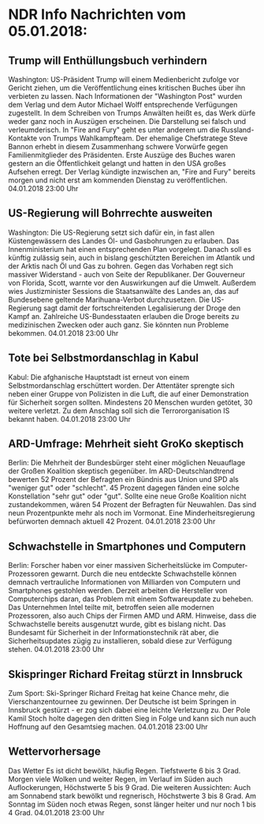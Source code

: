 # NDR Info Nachrichten vom 05.01.2018:


## Trump will Enthüllungsbuch verhindern
Washington: US-Präsident Trump will einem Medienbericht zufolge vor Gericht ziehen, um die Veröffentlichung eines kritischen Buches über ihn verbieten zu lassen. Nach Informationen der "Washington Post" wurden dem Verlag und dem Autor Michael Wolff entsprechende Verfügungen zugestellt. In dem Schreiben von Trumps Anwälten heißt es, das Werk dürfe weder ganz noch in Auszügen erscheinen. Die Darstellung sei falsch und verleumderisch. In "Fire and Fury" geht es unter anderem um die Russland-Kontakte von Trumps Wahlkampfteam. Der ehemalige Chefstratege Steve Bannon erhebt in diesem Zusammenhang schwere Vorwürfe gegen Familienmitglieder des Präsidenten. Erste Auszüge des Buches waren gestern an die Öffentlichkeit gelangt und hatten in den USA großes Aufsehen erregt. Der Verlag kündigte inzwischen an, "Fire and Fury" bereits morgen und nicht erst am kommenden Dienstag zu veröffentlichen. 04.01.2018 23:00 Uhr 

## US-Regierung will Bohrrechte ausweiten
Washington: Die US-Regierung setzt sich dafür ein, in fast allen Küstengewässern des Landes Öl- und Gasbohrungen zu erlauben. Das Innenministerium hat einen entsprechenden Plan vorgelegt. Danach soll es künftig zulässig sein, auch in bislang geschützten Bereichen im Atlantik und der Arktis nach Öl und Gas zu bohren. Gegen das Vorhaben regt sich massiver Widerstand - auch von Seite der Republikaner. Der Gouverneur von Florida, Scott, warnte vor den Auswirkungen auf die Umwelt. Außerdem wies Justizminister Sessions die Staatsanwälte des Landes an, das auf Bundesebene geltende Marihuana-Verbot durchzusetzen. Die US-Regierung sagt damit der fortschreitenden Legalisierung der Droge den Kampf an. Zahlreiche US-Bundesstaaten erlauben die Droge bereits zu medizinischen Zwecken oder auch ganz. Sie könnten nun Probleme bekommen. 04.01.2018 23:00 Uhr 

## Tote bei Selbstmordanschlag in Kabul
Kabul: Die afghanische Hauptstadt ist erneut von einem Selbstmordanschlag erschüttert worden. Der Attentäter sprengte sich neben einer Gruppe von Polizisten in die Luft, die auf einer Demonstration für Sicherheit sorgen sollten. Mindestens 20 Menschen wurden getötet, 30 weitere verletzt. Zu dem Anschlag soll sich die Terrororganisation IS bekannt haben. 04.01.2018 23:00 Uhr 

## ARD-Umfrage: Mehrheit sieht GroKo skeptisch
Berlin:	Die Mehrheit der Bundesbürger steht einer möglichen Neuauflage der Großen Koalition skeptisch gegenüber. Im ARD-Deutschlandtrend bewerten 52 Prozent der Befragten ein Bündnis aus Union und SPD als "weniger gut" oder "schlecht". 45 Prozent dagegen fänden eine solche Konstellation "sehr gut" oder "gut". Sollte eine neue Große Koalition nicht zustandekommen, wären 54 Prozent der Befragten für Neuwahlen. Das sind neun Prozentpunkte mehr als noch im Vormonat. Eine Minderheitsregierung befürworten demnach aktuell 42 Prozent. 04.01.2018 23:00 Uhr 

## Schwachstelle in Smartphones und Computern
Berlin: Forscher haben vor einer massiven Sicherheitslücke im Computer-Prozessoren gewarnt. Durch die neu entdeckte Schwachstelle können demnach vertrauliche Informationen von Milliarden von Computern und Smartphones gestohlen werden. Derzeit arbeiten die Hersteller von Computerchips daran, das Problem mit einem Softwareupdate zu beheben. Das Unternehmen Intel teilte mit, betroffen seien alle modernen Prozessoren, also auch Chips der Firmen AMD und ARM. Hinweise, dass die Schwachstelle bereits ausgenutzt wurde, gibt es bislang nicht. Das Bundesamt für Sicherheit in der Informationstechnik rät aber, die Sicherheitsupdates zügig zu installieren, sobald diese zur Verfügung stehen. 04.01.2018 23:00 Uhr 

## Skispringer Richard Freitag stürzt in Innsbruck
Zum Sport: Ski-Springer Richard Freitag hat keine Chance mehr, die Vierschanzentournee zu gewinnen. Der Deutsche ist beim Springen in Innsbruck gestürzt - er zog sich dabei eine leichte Verletzung zu. Der Pole Kamil Stoch holte dagegen den dritten Sieg in Folge und kann sich nun auch Hoffnung auf den Gesamtsieg machen. 04.01.2018 23:00 Uhr 

## Wettervorhersage
Das Wetter Es ist dicht bewölkt, häufig Regen. Tiefstwerte 6 bis 3 Grad. Morgen viele Wolken und weiter Regen, im Verlauf im Süden auch Auflockerungen, Höchstwerte 5 bis 9 Grad. Die weiteren Aussichten:
Auch am Sonnabend stark bewölkt und regnerisch, Höchstwerte 3 bis 8 Grad. Am Sonntag im Süden noch etwas Regen, sonst länger heiter und nur noch 1 bis 4 Grad. 04.01.2018 23:00 Uhr 
